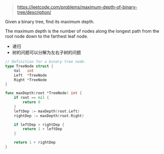 > https://leetcode.com/problems/maximum-depth-of-binary-tree/description/


Given a binary tree, find its maximum depth.

The maximum depth is the number of nodes along the longest path from the root node down to the farthest leaf node.

- 递归
- 树的问题可以分解为左右子树的问题

```go
// Definition for a binary tree node.
type TreeNode struct {
	Val   int
	Left  *TreeNode
	Right *TreeNode
}

func maxDepth(root *TreeNode) int {
	if root == nil {
		return 0
	}
	leftDep := maxDepth(root.Left)
	rightDep := maxDepth(root.Right)

	if leftDep > rightDep {
		return 1 + leftDep
	}

	return 1 + rightDep
}
```